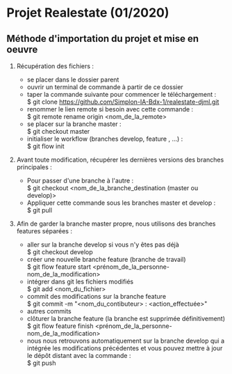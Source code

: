 # Projet Realestate (01/2020)

## Méthode d'importation du projet et mise en oeuvre

1. Récupération des fichiers :
    - se placer dans le dossier parent
    - ouvrir un terminal de commande à partir de ce dossier
    - taper la commande suivante pour commencer le téléchargement :<br>
        $ git clone https://github.com/Simplon-IA-Bdx-1/realestate-djml.git
    - renommer le lien remote si besoin avec cette commande :<br>
        $ git remote rename origin <nom_de_la_remote>
    - se placer sur la branche master :<br>
        $ git checkout master
    - initialiser le workflow (branches develop, feature , ...) :<br>
        $ git flow init

2. Avant toute modification, récupérer les dernières versions des branches principales :
    - Pour passer d'une branche à l'autre :<br>
    $ git checkout <nom_de_la_branche_destination (master ou develop)>
    - Appliquer cette commande sous les branches master et develop :<br>
    $ git pull

3. Afin de garder la branche master propre, nous utilisons des branches features séparées :<br>
    - aller sur la branche develop si vous n'y êtes pas déjà<br>
    $ git checkout develop
    - créer une nouvelle branche feature (branche de travail)<br>
    $ git flow feature start <prénom_de_la_personne-nom_de_la_modification>
    - intégrer dans git les fichiers modifiés<br>
    $ git add <nom_du_fichier>
    - commit des modifications sur la branche feature<br>
    $ git commit -m "<nom_du_contibuteur> : <action_effectuée>" 
    - autres commits
    - clôturer la branche feature (la branche est supprimée définitivement)<br>
    $ git flow feature finish <prénom_de_la_personne-nom_de_la_modification>
    - nous nous retrouvons automatiquement sur la branche develop qui a intégrée les modifications précédentes et vous pouvez mettre à jour le dépôt distant avec la commande :<br>
    $ git push